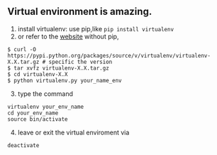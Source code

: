 ## Virtual environment is amazing.
1. install virtualenv: 
use pip,like ``` pip install virtualenv ``` 
2. or refer to the [website](https://virtualenv.pypa.io/en/stable/installation/)
without pip,
```
$ curl -O https://pypi.python.org/packages/source/v/virtualenv/virtualenv-X.X.tar.gz # specific the version
$ tar xvfz virtualenv-X.X.tar.gz
$ cd virtualenv-X.X
$ python virtualenv.py your_name_env
```
3. type the command 
```
virtualenv your_env_name
cd your_env_name
source bin/activate
```
4. leave or exit the virtual enviroment via
```
deactivate 
```
